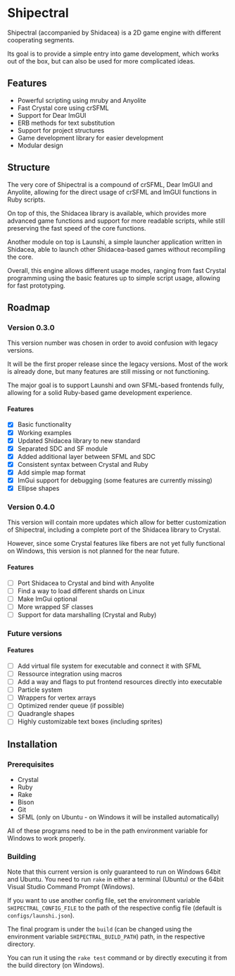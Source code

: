 # Shipectral

Shipectral (accompanied by Shidacea) is a 2D game engine with different cooperating segments.

Its goal is to provide a simple entry into game development, which works out of the box, but
can also be used for more complicated ideas.

## Features

* Powerful scripting using mruby and Anyolite
* Fast Crystal core using crSFML
* Support for Dear ImGUI
* ERB methods for text substitution
* Support for project structures
* Game development library for easier development
* Modular design

## Structure

The very core of Shipectral is a compound of crSFML, Dear ImGUI and Anyolite,
allowing for the direct usage of crSFML and ImGUI functions in Ruby scripts.

On top of this, the Shidacea library is available,
which provides more advanced game functions and support
for more readable scripts, while still preserving the fast speed of
the core functions.

Another module on top is Launshi, a simple launcher application
written in Shidacea, able to launch other Shidacea-based games
without recompiling the core.

Overall, this engine allows different usage modes, ranging from fast
Crystal programming using the basic features up to simple script
usage, allowing for fast prototyping.

## Roadmap

### Version 0.3.0

This version number was chosen in order to avoid confusion with legacy versions.

It will be the first proper release since the legacy versions. Most of the work
is already done, but many features are still missing or not functioning.

The major goal is to support Launshi and own SFML-based frontends fully,
allowing for a solid Ruby-based game development experience.

#### Features

* [X] Basic functionality
* [X] Working examples
* [X] Updated Shidacea library to new standard
* [X] Separated SDC and SF module
* [X] Added additional layer between SFML and SDC
* [X] Consistent syntax between Crystal and Ruby
* [X] Add simple map format
* [X] ImGui support for debugging (some features are currently missing)
* [X] Ellipse shapes

### Version 0.4.0

This version will contain more updates which allow for better customization of
Shipectral, including a complete port of the Shidacea library to Crystal.

However, since some Crystal features like fibers are not yet fully functional on Windows,
this version is not planned for the near future.

#### Features

* [ ] Port Shidacea to Crystal and bind with Anyolite
* [ ] Find a way to load different shards on Linux
* [ ] Make ImGui optional
* [ ] More wrapped SF classes
* [ ] Support for data marshalling (Crystal and Ruby)

### Future versions

#### Features

* [ ] Add virtual file system for executable and connect it with SFML
* [ ] Ressource integration using macros
* [ ] Add a way and flags to put frontend resources directly into executable
* [ ] Particle system
* [ ] Wrappers for vertex arrays
* [ ] Optimized render queue (if possible)
* [ ] Quadrangle shapes
* [ ] Highly customizable text boxes (including sprites)

## Installation

### Prerequisites

* Crystal
* Ruby
* Rake
* Bison
* Git
* SFML (only on Ubuntu - on Windows it will be installed automatically)

All of these programs need to be in the path environment variable for Windows to work properly.

### Building

Note that this current version is only guaranteed to run on Windows 64bit and Ubuntu.
You need to run `rake` in either a terminal (Ubuntu) or the 64bit Visual Studio Command Prompt (Windows).

If you want to use another config file, set the environment variable `SHIPECTRAL_CONFIG_FILE`
to the path of the respective config file (default is `configs/launshi.json`).

The final program is under the `build` (can be changed using the environment variable `SHIPECTRAL_BUILD_PATH`)
path, in the respective directory.

You can run it using the `rake test` command or by directly executing it from the build directory (on Windows).
